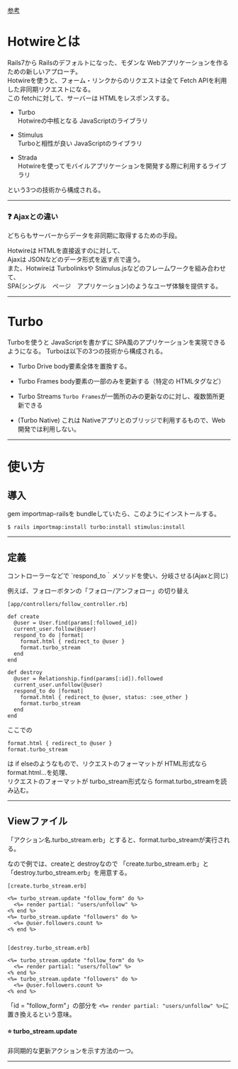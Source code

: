 [参考](https://zenn.dev/shita1112/books/cat-hotwire-turbo/viewer/abstract)  
  
# Hotwireとは
Rails7から Railsのデフォルトになった、モダンな Webアプリケーションを作るための新しいアプローチ。  
Hotwireを使うと、フォーム・リンクからのリクエストは全て Fetch APIを利用した非同期リクエストになる。  
この fetchに対して、サーバーは HTMLをレスポンスする。
  
- Turbo  
Hotwireの中核となる JavaScriptのライブラリ

- Stimulus  
Turboと相性が良い JavaScriptのライブラリ

- Strada  
Hotwireを使ってモバイルアプリケーションを開発する際に利用するライブラリ
  
という3つの技術から構成される。  
***

### ❓ Ajaxとの違い
どちらもサーバーからデータを非同期に取得するための手段。  
  
Hotwireは HTMLを直接返すのに対して、  
Ajaxは JSONなどのデータ形式を返す点で違う。  
また、Hotwireは Turbolinksや Stimulus.jsなどのフレームワークを組み合わせて、    
SPA(シングル　ページ　アプリケーション)のようなユーザ体験を提供する。  
***

# Turbo
Turboを使うと JavaScriptを書かずに SPA風のアプリケーションを実現できるようになる。
Turboは以下の3つの技術から構成される。

- Turbo Drive
body要素全体を置換する。

- Turbo Frames
body要素の一部のみを更新する（特定の HTMLタグなど）

- Turbo Streams
`Turbo Frames`が一箇所のみの更新なのに対し、複数箇所更新できる

- (Turbo Native)
これは Nativeアプリとのブリッジで利用するもので、Web開発では利用しない。
***

# 使い方
## 導入
gem importmap-railsを bundleしていたら、このようにインストールする。
~~~
$ rails importmap:install turbo:install stimulus:install
~~~
***

## 定義
コントローラーなどで `respond_to｀メソッドを使い、分岐させる(Ajaxと同じ)

例えば、フォローボタンの「フォロー/アンフォロー」の切り替え
~~~
[app/controllers/follow_controller.rb]

def create
  @user = User.find(params[:followed_id])
  current_user.follow(@user)
  respond_to do |format|
    format.html { redirect_to @user }
    format.turbo_stream
  end
end

def destroy
  @user = Relationship.find(params[:id]).followed
  current_user.unfollow(@user)
  respond_to do |format|
    format.html { redirect_to @user, status: :see_other }
    format.turbo_stream
  end
end
~~~

ここでの
~~~
format.html { redirect_to @user }
format.turbo_stream
~~~
は if elseのようなもので、リクエストのフォーマットが HTML形式なら format.html...を処理、  
リクエストのフォーマットが turbo_stream形式なら format.turbo_streamを読み込む。
***

##  Viewファイル
「アクション名.turbo_stream.erb」とすると、format.turbo_streamが実行される。

なので例では、createと destroyなので
「create.turbo_stream.erb」と「destroy.turbo_stream.erb」を用意する。
~~~
[create.turbo_stream.erb]

<%= turbo_stream.update "follow_form" do %>
  <%= render partial: "users/unfollow" %>
<% end %>
<%= turbo_stream.update "followers" do %>
  <%= @user.followers.count %>
<% end %>


[destroy.turbo_stream.erb]

<%= turbo_stream.update "follow_form" do %>
  <%= render partial: "users/follow" %>
<% end %>
<%= turbo_stream.update "followers" do %>
  <%= @user.followers.count %>
<% end %>
~~~
「id = "follow_form"」の部分を `<%= render partial: "users/unfollow" %>`に置き換えるという意味。
  
#### ⭐️ turbo_stream.update
非同期的な更新アクションを示す方法の一つ。
***

